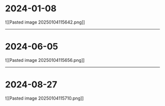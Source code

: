 # 2024-01-08
![[Pasted image 20250104115642.png]]

---
# 2024-06-05
![[Pasted image 20250104115656.png]]

---
# 2024-08-27
![[Pasted image 20250104115710.png]]

